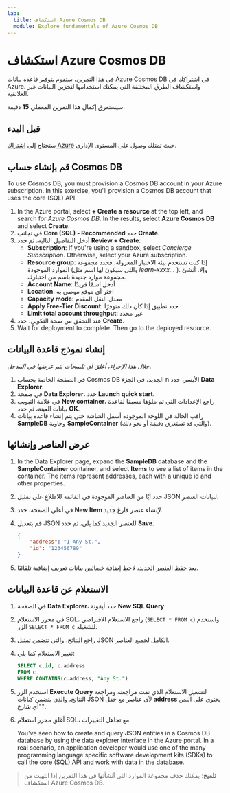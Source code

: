 ```yaml
---
lab:
  title: استكشاف Azure Cosmos DB
  module: Explore fundamentals of Azure Cosmos DB
---
```

# <a name="explore-azure-cosmos-db"></a>استكشاف Azure Cosmos DB

في هذا التمرين، ستقوم بتوفير قاعدة بيانات Azure Cosmos DB في اشتراكك في Azure، واستكشاف الطرق المختلفة التي يمكنك استخدامها لتخزين البيانات غير العلائقية.

سيستغرق إكمال هذا التمرين المعملي **15** دقيقة.

## <a name="before-you-start"></a>قبل البدء

ستحتاج إلى [اشتراك Azure](https://azure.microsoft.com/free) حيث تمتلك وصول على المستوى الإداري.

## <a name="create-a-cosmos-db-account"></a>قم بإنشاء حساب Cosmos DB

To use Cosmos DB, you must provision a Cosmos DB account in your Azure subscription. In this exercise, you'll provision a Cosmos DB account that uses the core (SQL) API.

1. In the Azure portal, select <bpt id="p1">**</bpt>+ Create a resource<ept id="p1">**</ept> at the top left, and search for <bpt id="p2">*</bpt>Azure Cosmos DB<ept id="p2">*</ept>.  In the results, select <bpt id="p1">**</bpt>Azure Cosmos DB<ept id="p1">**</ept> and select  <bpt id="p2">**</bpt>Create<ept id="p2">**</ept>.
1. في تجانب **Core (SQL) - Recommended** حدد **Create**.
1. أدخل التفاصيل التالية، ثم حدد **Review + Create**: 
    - <bpt id="p1">**</bpt>Subscription<ept id="p1">**</ept>: If you're using a sandbox, select <bpt id="p2">*</bpt>Concierge Subscription<ept id="p2">*</ept>. Otherwise, select your Azure subscription.
    - **Resource group**: إذا كنت تستخدم بيئة الاختبار المعزولة، فحدد مجموعة الموارد الموجودة (والتي سيكون لها اسم مثل *learn-xxxx...* ). وإلا، أنشئ مجموعة موارد جديدة باسم من اختيارك.
    - **Account Name**: أدخل اسمًا فريدًا
    - **Location**: اختر أي موقع موصى به
    - **Capacity mode**: معدل النقل المقدم
    - **Apply Free-Tier Discount**: حدد تطبيق إذا كان ذلك متوفرًا
    - **Limit total account throughput**: غير محدد
1. عند التحقق من صحة التكوين، حدد **Create**.
1. Wait for deployment to complete. Then go to the deployed resource.

## <a name="create-a-sample-database"></a>إنشاء نموذج قاعدة البيانات

*خلال هذا الإجراء، أغلق أي تلميحات يتم عرضها في المدخل*.

1. في الصفحة الخاصة بحساب Cosmos DB الجديد، في الجزء n الأيسر، حدد **Data Explorer**.
1. في صفحة **Data Explorer**، حدد **Launch quick start**.
1. في علامة التبويب **New container**، راجع الإعدادات التي تم ملؤها مسبقا لقاعدة بيانات العينة، ثم حدد **OK**.
1. راقب الحالة في اللوحة الموجودة أسفل الشاشة حتى يتم إنشاء قاعدة بيانات **SampleDB** وحاوية **SampleContainer** (والتي قد تستغرق دقيقة أو نحو ذلك).

## <a name="view-and-create-items"></a>عرض العناصر وإنشائها

1. In the Data Explorer page, expand the <bpt id="p1">**</bpt>SampleDB<ept id="p1">**</ept> database and the <bpt id="p2">**</bpt>SampleContainer<ept id="p2">**</ept> container, and select <bpt id="p3">**</bpt>Items<ept id="p3">**</ept> to see a list of items in the container. The items represent addresses, each with a unique id and other properties.
1. حدد أيًا من العناصر الموجودة في القائمة للاطلاع على تمثيل JSON لبيانات العنصر.
1. في أعلى الصفحة، حدد **New Item** لإنشاء عنصر فارغ جديد.
1. قم بتعديل JSON للعنصر الجديد كما يلي، ثم حدد **Save**.

    ```json
    {
        "address": "1 Any St.",
        "id": "123456789"
    }
    ```

1. بعد حفظ العنصر الجديد، لاحظ إضافة خصائص بيانات تعريف إضافية تلقائيًا.

## <a name="query-the-database"></a>الاستعلام عن قاعدة البيانات

1. في الصفحة **Data Explorer**، حدد أيقونة **New SQL Query**.
1. في محرر الاستعلام SQL، راجع الاستعلام الافتراضي (`SELECT * FROM c`) واستخدم الزر `SELECT * FROM c` لتشغيله.
1. راجع النتائج، والتي تتضمن تمثيل JSON الكامل لجميع العناصر.
1. تغيير الاستعلام كما يلي:

    ```sql
    SELECT c.id, c.address
    FROM c
    WHERE CONTAINS(c.address, "Any St.")
    ```

1. استخدم الزر **Execute Query** لتشغيل الاستعلام الذي تمت مراجعته ومراجعة النتائج، والذي يتضمن كيانات JSON لأي عناصر مع حقل **address** يحتوي على النص "أي شارع".
1. أغلق محرر استعلام SQL، مع تجاهل التغييرات.

    You've seen how to create and query JSON entities in a Cosmos DB database by using the data explorer interface in the Azure portal. In a real scenario, an application developer would use one of the many programming language specific software development kits (SDKs) to call the core (SQL) API and work with data in the database.

> **تلميح**: يمكنك حذف مجموعة الموارد التي أنشأتها في هذا التمرين إذا انتهيت من استكشاف Azure Cosmos DB.
